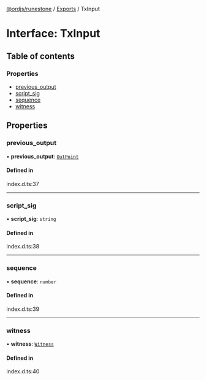 [@ordjs/runestone](../README.md) / [Exports](../modules.md) / TxInput

# Interface: TxInput

## Table of contents

### Properties

- [previous\_output](TxInput.md#previous_output)
- [script\_sig](TxInput.md#script_sig)
- [sequence](TxInput.md#sequence)
- [witness](TxInput.md#witness)

## Properties

### previous\_output

• **previous\_output**: [`OutPoint`](OutPoint.md)

#### Defined in

index.d.ts:37

___

### script\_sig

• **script\_sig**: `string`

#### Defined in

index.d.ts:38

___

### sequence

• **sequence**: `number`

#### Defined in

index.d.ts:39

___

### witness

• **witness**: [`Witness`](Witness.md)

#### Defined in

index.d.ts:40
